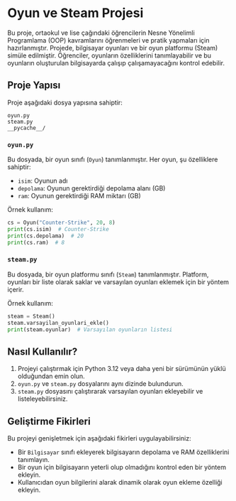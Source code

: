 # Oyun ve Steam Projesi

Bu proje, ortaokul ve lise çağındaki öğrencilerin Nesne Yönelimli Programlama (OOP) kavramlarını öğrenmeleri ve pratik yapmaları için hazırlanmıştır. Projede, bilgisayar oyunları ve bir oyun platformu (Steam) simüle edilmiştir. Öğrenciler, oyunların özelliklerini tanımlayabilir ve bu oyunların oluşturulan bilgisayarda çalışıp çalışamayacağını kontrol edebilir.

## Proje Yapısı

Proje aşağıdaki dosya yapısına sahiptir:

```
oyun.py
steam.py
__pycache__/
```

### `oyun.py`

Bu dosyada, bir oyun sınıfı (`Oyun`) tanımlanmıştır. Her oyun, şu özelliklere sahiptir:
- `isim`: Oyunun adı
- `depolama`: Oyunun gerektirdiği depolama alanı (GB)
- `ram`: Oyunun gerektirdiği RAM miktarı (GB)

Örnek kullanım:
```python
cs = Oyun("Counter-Strike", 20, 8)
print(cs.isim)  # Counter-Strike
print(cs.depolama)  # 20
print(cs.ram)  # 8
```

### `steam.py`

Bu dosyada, bir oyun platformu sınıfı (`Steam`) tanımlanmıştır. Platform, oyunları bir liste olarak saklar ve varsayılan oyunları eklemek için bir yöntem içerir.

Örnek kullanım:
```python
steam = Steam()
steam.varsayilan_oyunlari_ekle()
print(steam.oyunlar)  # Varsayılan oyunların listesi
```

## Nasıl Kullanılır?

1. Projeyi çalıştırmak için Python 3.12 veya daha yeni bir sürümünün yüklü olduğundan emin olun.
2. `oyun.py` ve `steam.py` dosyalarını aynı dizinde bulundurun.
3. `steam.py` dosyasını çalıştırarak varsayılan oyunları ekleyebilir ve listeleyebilirsiniz.

## Geliştirme Fikirleri

Bu projeyi genişletmek için aşağıdaki fikirleri uygulayabilirsiniz:
- Bir `Bilgisayar` sınıfı ekleyerek bilgisayarın depolama ve RAM özelliklerini tanımlayın.
- Bir oyun için bilgisayarın yeterli olup olmadığını kontrol eden bir yöntem ekleyin.
- Kullanıcıdan oyun bilgilerini alarak dinamik olarak oyun ekleme özelliği ekleyin.

